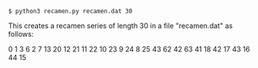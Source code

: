
    $ python3 recamen.py recamen.dat 30

This creates a recamen series of length 30 in a file "recamen.dat" as follows:

0 
1 
3 
6 
2 
7 
13 
20 
12 
21 
11 
22 
10 
23 
9 
24 
8 
25 
43 
62 
42 
63 
41 
18 
42 
17 
43 
16 
44 
15
